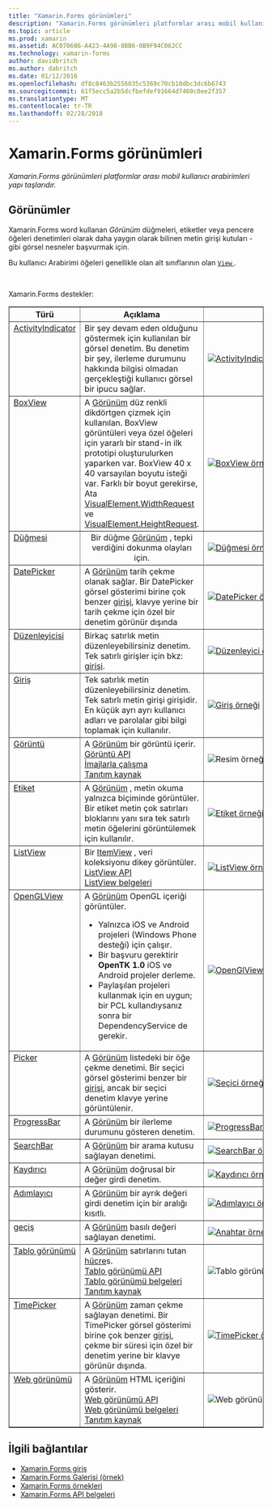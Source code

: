 ```yaml
---
title: "Xamarin.Forms görünümleri"
description: "Xamarin.Forms görünümleri platformlar arası mobil kullanıcı arabirimleri yapı taşlarıdır."
ms.topic: article
ms.prod: xamarin
ms.assetid: AC070686-A423-4A98-8BB6-0B9F94C062CC
ms.technology: xamarin-forms
author: davidbritch
ms.author: dabritch
ms.date: 01/12/2016
ms.openlocfilehash: df8c8463b2556035c5369c70cb10dbc3dc6b6743
ms.sourcegitcommit: 61f5ecc5a2b5dcfbefdef91664d7460c0ee2f357
ms.translationtype: MT
ms.contentlocale: tr-TR
ms.lasthandoff: 02/28/2018
---
```

# <a name="xamarinforms-views"></a>Xamarin.Forms görünümleri

_Xamarin.Forms görünümleri platformlar arası mobil kullanıcı arabirimleri yapı taşlarıdır._

<style>.tableimg { max-width: none !important;}</style>

## <a name="views"></a>Görünümler

Xamarin.Forms word kullanan *Görünüm* düğmeleri, etiketler veya pencere öğeleri denetimleri olarak daha yaygın olarak bilinen metin girişi kutuları - gibi görsel nesneler başvurmak için.

Bu kullanıcı Arabirimi öğeleri genellikle olan alt sınıflarının olan [ `View` ](https://developer.xamarin.com/api/type/Xamarin.Forms.View/).

<br clear="right" />

Xamarin.Forms destekler:

<table align="center" border="1" cellpadding="1" cellspacing="1">
<thead>
    <th>
      <strong>Türü</strong>
    </th>
    <th>
      <strong>Açıklama</strong>
    </th>
    <th style="min-width:400px">
      <strong>ekran görüntüsü</strong>
    </th>

  </thead>
  <tbody>
  <tr>
    <td valign="top">
      <a href="https://developer.xamarin.com/api/type/Xamarin.Forms.ActivityIndicator/">ActivityIndicator</a>
    </td>
    <td valign="top">
Bir şey devam eden olduğunu göstermek için kullanılan bir görsel denetim. Bu denetim bir şey, ilerleme durumunu hakkında bilgisi olmadan gerçekleştiği kullanıcı görsel bir ipucu sağlar.
    </td>
    <td>
    <a href="https://github.com/xamarin/xamarin-forms-samples/blob/master/FormsGallery/FormsGallery/FormsGallery/ActivityIndicatorDemoPage.cs"><img src="views-images/ActivityIndicator.png" title="ActivityIndicator örneği" class="tableimg">
    </a></td>
  </tr>
  <tr>
    <td valign="top">
      <a href="https://developer.xamarin.com/api/type/Xamarin.Forms.BoxView/">BoxView</a>
    </td>
    <td valign="top">
A <a href="https://developer.xamarin.com/api/type/Xamarin.Forms.View/">Görünüm</a> düz renkli dikdörtgen çizmek için kullanılan. BoxView görüntüleri veya özel öğeleri için yararlı bir stand-in ilk prototipi oluşturulurken yaparken var. BoxView 40 x 40 varsayılan boyutu isteği var. Farklı bir boyut gerekirse, Ata <a href="https://developer.xamarin.com/api/property/Xamarin.Forms.VisualElement.WidthRequest/">VisualElement.WidthRequest</a> ve <a href="https://developer.xamarin.com/api/property/Xamarin.Forms.VisualElement.HeightRequest/">VisualElement.HeightRequest</a>.
    </td>
    <td>
    <a href="https://github.com/xamarin/xamarin-forms-samples/blob/master/FormsGallery/FormsGallery/FormsGallery/BoxViewDemoPage.cs"><img src="views-images/BoxView.png" title="BoxView örneği" class="tableimg">
    </a></td>
  </tr>
  <tr>
    <td valign="top">
      <a href="https://developer.xamarin.com/api/type/Xamarin.Forms.Button/">Düğmesi</a>
    </td>
    <td align="center" valign="top">
Bir düğme <a href="https://developer.xamarin.com/api/type/Xamarin.Forms.View/">Görünüm</a> , tepki verdiğini dokunma olayları için.
    </td>
    <td>
    <a href="https://github.com/xamarin/xamarin-forms-samples/blob/master/FormsGallery/FormsGallery/FormsGallery/ButtonDemoPage.cs"><img src="views-images/Button.png" title="Düğmesi örneği" class="tableimg">
    </a></td>
  </tr>
  <tr>
  <tr>
    <td valign="top">
      <a href="https://developer.xamarin.com/api/type/Xamarin.Forms.DatePicker/">DatePicker</a>
    </td>
    <td valign="top">
A <a href="https://developer.xamarin.com/api/type/Xamarin.Forms.View/">Görünüm</a> tarih çekme olanak sağlar. Bir DatePicker görsel gösterimi birine çok benzer <a href="https://developer.xamarin.com/api/type/Xamarin.Forms.Entry/">girişi</a>, klavye yerine bir tarih çekme için özel bir denetim görünür dışında </td>
    <td>
    <a href="https://github.com/xamarin/xamarin-forms-samples/blob/master/FormsGallery/FormsGallery/FormsGallery/DatePickerDemoPage.cs"><img src="views-images/DatePicker.png" title="DatePicker örneği" class="tableimg">
    </a></td>
  </tr>
  <tr>
    <td valign="top">
      <a href="https://developer.xamarin.com/api/type/Xamarin.Forms.Editor/">Düzenleyicisi</a>
    </td>
    <td valign="top">
Birkaç satırlık metin düzenleyebilirsiniz denetim. Tek satırlı girişler için bkz: <a href="https://developer.xamarin.com/api/type/Xamarin.Forms.Entry/">girişi</a>.
    </td>
    <td>
    <a href="https://github.com/xamarin/xamarin-forms-samples/blob/master/FormsGallery/FormsGallery/FormsGallery/EditorDemoPage.cs"><img src="views-images/Editor.png" title="Düzenleyici örneği" class="tableimg">
    </a></td>
  </tr>
  <tr>
    <td valign="top">
      <a href="https://developer.xamarin.com/api/type/Xamarin.Forms.Entry/">Giriş</a>
    </td>
    <td valign="top">
Tek satırlık metin düzenleyebilirsiniz denetim. Tek satırlı metin girişi girişidir. En küçük ayrı ayrı kullanıcı adları ve parolalar gibi bilgi toplamak için kullanılır.
    </td>
    <td>
    <a href="https://github.com/xamarin/xamarin-forms-samples/blob/master/FormsGallery/FormsGallery/FormsGallery/EntryDemoPage.cs"><img src="views-images/Entry.png" title="Giriş örneği" class="tableimg">
    </a></td>
  </tr>
  <tr>
    <td valign="top">
      <a href="https://developer.xamarin.com/api/type/Xamarin.Forms.Image/">Görüntü</a>
    </td>
    <td valign="top">
A <a href="https://developer.xamarin.com/api/type/Xamarin.Forms.View/">Görünüm</a> bir görüntü içerir.
    <br />
    <a href="https://developer.xamarin.com/api/type/Xamarin.Forms.Image/">Görüntü API</a>
    <br />
    <a href="~/xamarin-forms/user-interface/images.md">İmajlarla çalışma</a>
    <br />
    <a href="https://github.com/xamarin/xamarin-forms-samples/blob/master/FormsGallery/FormsGallery/FormsGallery/ImageDemoPage.cs">Tanıtım kaynak</a>
    </td>
    <td>
    <img src="views-images/Image.png" title="Resim örneği" class="tableimg">
    </td>
  </tr>
  <tr>
    <td valign="top">
      <a href="https://developer.xamarin.com/api/type/Xamarin.Forms.Label/">Etiket</a>
    </td>
    <td valign="top">
A <a href="https://developer.xamarin.com/api/type/Xamarin.Forms.View/">Görünüm</a> , metin okuma yalnızca biçiminde görüntüler. Bir etiket metin çok satırları bloklarını yanı sıra tek satırlı metin öğelerini görüntülemek için kullanılır.
    </td>
    <td>
    <a href="https://github.com/xamarin/xamarin-forms-samples/blob/master/FormsGallery/FormsGallery/FormsGallery/LabelDemoPage.cs"><img src="views-images/Label.png" title="Etiket örneği" class="tableimg">
    </a></td>
  </tr>
  <tr>
    <td valign="top">
      <a href="https://developer.xamarin.com/api/type/Xamarin.Forms.ListView/">ListView</a>
    </td>
    <td valign="top">
Bir <a href="https://developer.xamarin.com/api/type/Xamarin.Forms.ItemsView%3CTVisual%3E/">ItemView</a> , veri koleksiyonu dikey görüntüler.
    <br />
    <a href="https://developer.xamarin.com/api/type/Xamarin.Forms.ListView/">ListView API</a>
    <br />
    <a href="~/xamarin-forms/user-interface/listview/index.md">ListView belgeleri</a>
    </td>
    <td>
    <a href="https://github.com/xamarin/xamarin-forms-samples/blob/master/FormsGallery/FormsGallery/FormsGallery/ListViewDemoPage.cs"><img src="views-images/ListView.png" title="ListView örneği" class="tableimg">
    </a></td>
  </tr>
  <tr>
    <td valign="top">
      <a href="https://developer.xamarin.com/api/type/Xamarin.Forms.OpenGLView/">OpenGLView</a>
    </td>
    <td valign="top">
A <a href="https://developer.xamarin.com/api/type/Xamarin.Forms.View/">Görünüm</a> OpenGL içeriği görüntüler.
    <ul>
      <li>Yalnızca iOS ve Android projeleri (Windows Phone desteği) için çalışır.
      <li>Bir başvuru gerektirir <b>OpenTK 1.0</b> iOS ve Android projeler derleme.</li>
      <li>Paylaşılan projeleri kullanmak için en uygun; bir PCL kullandıysanız sonra bir DependencyService de gerekir.</li>
    </ul>
    </td>
    <td>
    <a href="https://developer.xamarin.com/api/type/Xamarin.Forms.OpenGLView/"><img src="views-images/OpenGL.png" title="OpenGlView örneği" class="tableimg">
    </a></td>
  </tr>
  <tr>
    <td valign="top">
      <a href="https://developer.xamarin.com/api/type/Xamarin.Forms.Picker/">Picker</a>
    </td>
    <td valign="top">
A <a href="https://developer.xamarin.com/api/type/Xamarin.Forms.View/">Görünüm</a> listedeki bir öğe çekme denetimi. Bir seçici görsel gösterimi benzer bir <a href="https://developer.xamarin.com/api/type/Xamarin.Forms.Entry/">girişi</a>, ancak bir seçici denetim klavye yerine görüntülenir.
    </td>
    <td>
    <a href="https://github.com/xamarin/xamarin-forms-samples/blob/master/FormsGallery/FormsGallery/FormsGallery/PickerDemoPage.cs"><img src="views-images/Picker.png" title="Seçici örneği" class="tableimg">
    </a></td>
  </tr>
  <tr>
    <td valign="top">
      <a href="https://developer.xamarin.com/api/type/Xamarin.Forms.ProgressBar/">ProgressBar</a>
    </td>
    <td valign="top">
A <a href="https://developer.xamarin.com/api/type/Xamarin.Forms.View/">Görünüm</a> bir ilerleme durumunu gösteren denetim.
    </td>
    <td>
    <a href="https://github.com/xamarin/xamarin-forms-samples/blob/master/FormsGallery/FormsGallery/FormsGallery/ProgressBarDemoPage.cs"><img src="views-images/ProgressBar.png" title="ProgressBar örnek sınıf ="tableimg">
    </a></td>
  </tr>
  <tr>
    <td valign="top">
      <a href="https://developer.xamarin.com/api/type/Xamarin.Forms.SearchBar/">SearchBar</a>
    </td>
    <td valign="top">
A <a href="https://developer.xamarin.com/api/type/Xamarin.Forms.View/">Görünüm</a> bir arama kutusu sağlayan denetimi.
    </td>
    <td>
    <a href="https://github.com/xamarin/xamarin-forms-samples/blob/master/FormsGallery/FormsGallery/FormsGallery/SearchBarDemoPage.cs"><img src="views-images/SearchBar.png" title="SearchBar örneği" class="tableimg">
    </a></td>
  </tr>
  <tr>
    <td valign="top">
      <a href="https://developer.xamarin.com/api/type/Xamarin.Forms.Slider/">Kaydırıcı</a>
    </td>
    <td valign="top">
A <a href="https://developer.xamarin.com/api/type/Xamarin.Forms.View/">Görünüm</a> doğrusal bir değer girdi denetim.
    </td>
    <td>
    <a href="https://github.com/xamarin/xamarin-forms-samples/blob/master/FormsGallery/FormsGallery/FormsGallery/SliderDemoPage.cs"><img src="views-images/Slider.png" title="Kaydırıcı örneği" class="tableimg">
    </a></td>
  </tr>
  <tr>
    <td valign="top">
      <a href="https://developer.xamarin.com/api/type/Xamarin.Forms.Stepper/">Adımlayıcı</a>
    </td>
    <td valign="top">
A <a href="https://developer.xamarin.com/api/type/Xamarin.Forms.View/">Görünüm</a> bir ayrık değeri girdi denetim için bir aralığı kısıtlı.
    </td>
    <td>
    <a href="https://github.com/xamarin/xamarin-forms-samples/blob/master/FormsGallery/FormsGallery/FormsGallery/StepperDemoPage.cs"><img src="views-images/Stepper.png" title="Adımlayıcı örneği" class="tableimg">
    </a></td>
  </tr>
  <tr>
    <td valign="top">
      <a href="https://developer.xamarin.com/api/type/Xamarin.Forms.Switch/">geçiş</a>
    </td>
    <td valign="top">
A <a href="https://developer.xamarin.com/api/type/Xamarin.Forms.View/">Görünüm</a> basılı değeri sağlayan denetimi.
    </td>
    <td>
    <a href="https://github.com/xamarin/xamarin-forms-samples/blob/master/FormsGallery/FormsGallery/FormsGallery/SwitchDemoPage.cs"><img src="views-images/Switch.png" title="Anahtar örneği" class="tableimg">
    </a></td>
  </tr>
  <tr>
    <td valign="top">
      <a href="https://developer.xamarin.com/api/type/Xamarin.Forms.TableView/">Tablo görünümü</a>
    </td>
    <td valign="top">
A <a href="https://developer.xamarin.com/api/type/Xamarin.Forms.View/">Görünüm</a> satırlarını tutan <a href="https://developer.xamarin.com/api/type/Xamarin.Forms.Cell/">hücre</a>s.
    <br />
    <a href="https://developer.xamarin.com/api/type/Xamarin.Forms.TableView/">Tablo görünümü API</a>
    <br />
    <a href="~/xamarin-forms/user-interface/tableview.md">Tablo görünümü belgeleri</a>
    <br />
    <a href="https://github.com/xamarin/xamarin-forms-samples/blob/master/FormsGallery/FormsGallery/FormsGallery/TableViewFormDemoPage.cs">Tanıtım kaynak</a>
    </td>
    <td>
    <img src="views-images/TableViewNewest.png" title="Tablo görünümü örneği" class="tableimg">
    </td>
  </tr>
  <tr>
    <td valign="top">
      <a href="https://developer.xamarin.com/api/type/Xamarin.Forms.TimePicker/">TimePicker</a>
    </td>
    <td valign="top">
A <a href="https://developer.xamarin.com/api/type/Xamarin.Forms.View/">Görünüm</a> zaman çekme sağlayan denetimi. Bir TimePicker görsel gösterimi birine çok benzer <a href="https://developer.xamarin.com/api/type/Xamarin.Forms.Entry/">girişi</a>, çekme bir süresi için özel bir denetim yerine bir klavye görünür dışında.
    </td>
    <td>
    <a href="https://github.com/xamarin/xamarin-forms-samples/blob/master/FormsGallery/FormsGallery/FormsGallery/TimePickerDemoPage.cs"><img src="views-images/TimePicker.png" title="TimePicker örneği" class="tableimg">
    </a></td>
  </tr>
  <tr>
    <td valign="top">
      <a href="https://developer.xamarin.com/api/type/Xamarin.Forms.WebView/">Web görünümü</a>
    </td>
    <td valign="top">
A <a href="https://developer.xamarin.com/api/type/Xamarin.Forms.View/">Görünüm</a> HTML içeriğini gösterir.
    <br />
    <a href="https://developer.xamarin.com/api/type/Xamarin.Forms.WebView/">Web görünümü API</a>
    <br />
    <a href="~/xamarin-forms/user-interface/webview.md">Web görünümü belgeleri</a>
    <br />
    <a href="https://github.com/xamarin/xamarin-forms-samples/blob/master/FormsGallery/FormsGallery/FormsGallery/WebViewDemoPage.cs">Tanıtım kaynak</a>
    </td>
    <td>
    <img src="views-images/WebView.png" title="Web görünümü örneği" class="tableimg">
    </td>
  </tr>
  </tbody>
</table>



## <a name="related-links"></a>İlgili bağlantılar

- [Xamarin.Forms giriş](~/xamarin-forms/get-started/introduction-to-xamarin-forms.md)
- [Xamarin.Forms Galerisi (örnek)](https://developer.xamarin.com/samples/FormsGallery/)
- [Xamarin.Forms örnekleri](https://developer.xamarin.com/samples/tag/Xamarin.Forms/)
- [Xamarin.Forms API belgeleri](https://developer.xamarin.com/api/root/Xamarin.Forms/)
